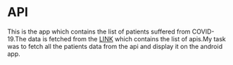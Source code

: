 # API

This is the app which contains the list of patients suffered from COVID-19.The data is fetched from the [LINK](https://api-tracerind.covidindiataskforce.org/api/) which contains the list of apis.My task was to fetch all the patients data from the api and display it on the android app.
